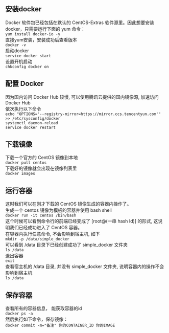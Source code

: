## 安装docker  
Docker 软件包已经包括在默认的 CentOS-Extras 软件源里。因此想要安装 docker，只需要运行下面的 yum 命令：  
`yum install docker-io -y`  
直接yum安装，安装成功后查看版本  
`docker -v`  
启动docker  
`service docker start`  
设置开机启动  
`chkconfig docker on`  


## 配置 Docker  
因为国内访问 Docker Hub 较慢, 可以使用腾讯云提供的国内镜像源, 加速访问 Docker Hub  
依次执行以下命令  
`echo "OPTIONS='--registry-mirror=https://mirror.ccs.tencentyun.com'" >> /etc/sysconfig/docker`  
`systemctl daemon-reload`  
`service docker restart`  

## 下载镜像  
下载一个官方的 CentOS 镜像到本地  
`docker pull centos`  
下载好的镜像就会出现在镜像列表里  
`docker images`  

## 运行容器  
这时我们可以在刚才下载的 CentOS 镜像生成的容器内操作了。  
生成一个 centos 镜像为模板的容器并使用 bash shell  
`docker run -it centos /bin/bash`  
这个时候可以看到命令行的前端已经变成了 [root@(一串 hash Id)] 的形式, 这说明我们已经成功进入了 CentOS 容器。  
在容器内执行任意命令, 不会影响到宿主机, 如下  
`mkdir -p /data/simple_docker`  
可以看到 /data 目录下已经创建成功了 simple_docker 文件夹  
`ls /data`  
退出容器  
`exit`  
查看宿主机的 /data 目录, 并没有 simple_docker 文件夹, 说明容器内的操作不会影响到宿主机  
`ls /data`   

## 保存容器
查看所有的容器信息， 能获取容器的id  
`docker ps -a`  
然后执行如下命令，保存镜像：  
`docker commit -m="备注" 你的CONTAINER_ID 你的IMAGE`  
